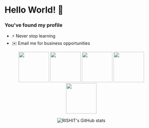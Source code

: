 # Hello World! 💠
### You've found my profile 

- ⚡ Never stop learning
- ✉️ Email me for business opportunities

<div align="center">
  <img name="vscode" src="https://media.giphy.com/media/IdyAQJVN2kVPNUrojM/giphy.gif" width="100">

 <img name="javascript" src="https://media.giphy.com/media/ln7z2eWriiQAllfVcn/giphy.gif" width="100">

 <img name="html5" src="https://media.giphy.com/media/XAxylRMCdpbEWUAvr8/giphy.gif" width="100">
  
   <img name="css3" src="https://media.giphy.com/media/fsEaZldNC8A1PJ3mwp/giphy.gif" width="100">
  
  <img name="github" src="https://media.giphy.com/media/KzJkzjggfGN5Py6nkT/giphy.gif" width="100">
</div>

<div align="center">
  
![RISHIT's GitHub stats](https://github-readme-stats.vercel.app/api?username=RI5HIT)
  
</div>
<!-- <div align="center">
  
![Top Langs](https://github-readme-stats.vercel.app/api/top-langs/?username=RI5HIT)
  
</div> -->
